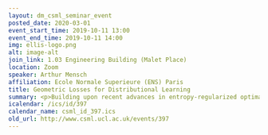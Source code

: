 ```yaml
---
layout: dm_csml_seminar_event
posted_date: 2020-03-01
event_start_time: 2019-10-11 13:00
event_end_time: 2019-10-11 14:00
img: ellis-logo.png
alt: image-alt
join_link: 1.03 Engineering Building (Malet Place)
location: Zoom
speaker: Arthur Mensch
affiliation: Ecole Normale Superieure (ENS) Paris
title: Geometric Losses for Distributional Learning
summary: <p>Building upon recent advances in entropy-regularized optimal transport, and upon Fenchel duality between measures and continuous functions , we propose a generalization of the logistic loss that incorporates a metric or cost between classes. Unlike previous attempts to use optimal transport distances for learning, our loss results in unconstrained convex objective functions, supports infinite (or very large) class spaces, and naturally defines a geometric generalization of the softmax operator. The geometric properties of this loss make it suitable for predicting sparse and singular distributions, for instance supported on curves or hyper-surfaces. We study the theoretical properties of our loss and show-case its effectiveness on two applications&#58; ordinal regression and drawing generation.</p><p>Arthur Mensch is a post-doctoral researcher at École Normale Supérieure, Paris, in the laboratory of Gabriel Peyré.  He holds a Ph.D. in machine learning from the Inria Parietal team.  He is currently working in structured prediction, optimal transport and game theory.</p>
icalendar: /ics/id/397
calendar_name: csml_id_397.ics
old_url: http://www.csml.ucl.ac.uk/events/397
---
```

